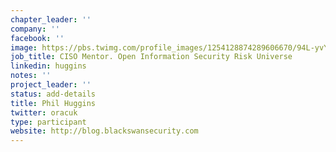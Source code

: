 ```yaml
---
chapter_leader: ''
company: ''
facebook: ''
image: https://pbs.twimg.com/profile_images/1254128874289606670/94L-yvYL_400x400.jpg
job_title: CISO Mentor. Open Information Security Risk Universe
linkedin: huggins
notes: ''
project_leader: ''
status: add-details
title: Phil Huggins
twitter: oracuk
type: participant
website: http://blog.blackswansecurity.com
---
```


<!-- put more details about participant here -->

